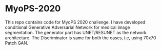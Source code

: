 # MyoPS-2020
This repo contains code for MyoPS 2020 challenge. I have developed conditional Generative Adversarial Network for medical image segmentation. 
The generator part has UNET/RESUNET as the network architecture. The Discriminator is same for both the cases, i.e, using 70x70 Patch GAN. 
